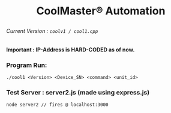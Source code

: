 # <p align="center"> CoolMaster® Automation </p>

###### Current Version : `coolv1 / cool1.cpp`

#### Important : IP-Address is HARD-CODED as of now.

### Program Run:
```
./cool1 <Version> <Device_SN> <command> <unit_id>
```
### Test Server : server2.js (made using express.js)
```
node server2 // fires @ localhost:3000
```
